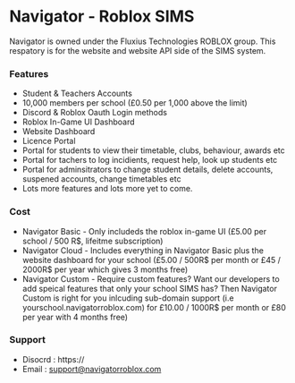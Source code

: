# Navigator - Roblox SIMS
Navigator is owned under the Fluxius Technologies ROBLOX group. This respatory is for the website and website API side of the SIMS system.

### Features
- Student & Teachers Accounts
- 10,000 members per school (£0.50 per 1,000 above the limit)
- Discord & Roblox Oauth Login methods
- Roblox In-Game UI Dashboard
- Website Dashboard
- Licence Portal
- Portal for students to view their timetable, clubs, behaviour, awards etc
- Portal for tachers to log incidients, request help, look up students etc
- Portal for adminsitrators to change student details, delete accounts, suspened accounts, change timetables etc
- Lots more features and lots more yet to come.

### Cost
- Navigator Basic - Only includeds the roblox in-game UI (£5.00 per school / 500 R$, lifeitme subscription)
- Navigator Cloud - Includes everything in Navigator Basic plus the website dashboard for your school (£5.00 / 500R$ per month or £45 / 2000R$ per year which gives 3 months free)
- Navigator Custom - Require custom features? Want our developers to add speical features that only your school SIMS has? Then Navigator Custom is right for you inlcuding sub-domain support (i.e yourschool.navigatorroblox.com) for £10.00 / 1000R$ per month or £80 per year with 4 months free)

### Support
- Disocrd : https://
- Email : support@navigatorroblox.com
